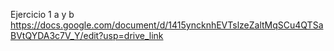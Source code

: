 Ejercicio 1 a y b
https://docs.google.com/document/d/1415yncknhEVTslzeZaltMqSCu4QTSaBVtQYDA3c7V_Y/edit?usp=drive_link

